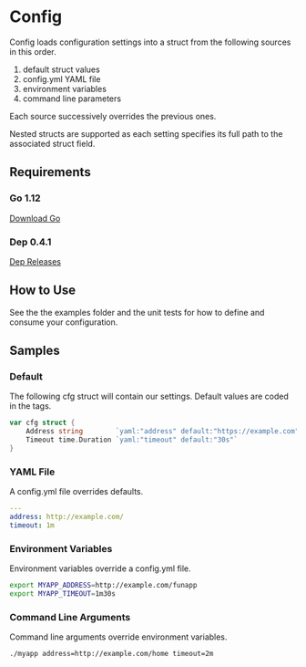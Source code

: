 # Config

Config loads configuration settings into a struct from the following sources in this order.

1. default struct values
1. config.yml YAML file
1. environment variables
1. command line parameters

Each source successively overrides the previous ones.

Nested structs are supported as each setting specifies its full path to the associated struct field.

## Requirements

### Go 1.12

[Download Go](https://golang.org/dl/)

### Dep 0.4.1

[Dep Releases](https://github.com/golang/dep/releases/)

## How to Use

See the the examples folder and the unit tests for how to define and consume your configuration.

## Samples

### Default

The following cfg struct will contain our settings. Default values are coded in the tags.

```go
var cfg struct {
	Address string        `yaml:"address" default:"https://example.com"`
	Timeout time.Duration `yaml:"timeout" default:"30s"`
}
```

### YAML File

A config.yml file overrides defaults.

```yaml
---
address: http://example.com/
timeout: 1m
```

### Environment Variables

Environment variables override a config.yml file.

```bash
export MYAPP_ADDRESS=http://example.com/funapp
export MYAPP_TIMEOUT=1m30s
```

### Command Line Arguments

Command line arguments override environment variables.

```bash
./myapp address=http://example.com/home timeout=2m
```
